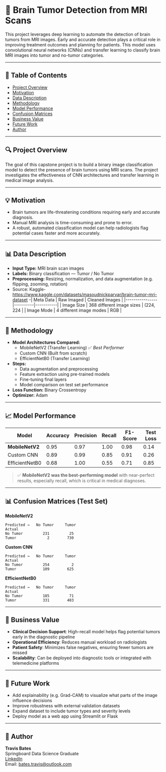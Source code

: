 # 🧠 Brain Tumor Detection from MRI Scans

This project leverages deep learning to automate the detection of brain tumors from MRI images. Early and accurate detection plays a critical role in improving treatment outcomes and planning for patients. This model uses convolutional neural networks (CNNs) and transfer learning to classify brain MRI images into tumor and no-tumor categories.

---

## 📌 Table of Contents
- [Project Overview](#project-overview)  
- [Motivation](#motivation)  
- [Data Description](#data-description)  
- [Methodology](#methodology)  
- [Model Performance](#model-performance)  
- [Confusion Matrices](#confusion-matrices)  
- [Business Value](#business-value)  
- [Future Work](#future-work)  
- [Author](#author)

---

## 🔍 Project Overview

The goal of this capstone project is to build a binary image classification model to detect the presence of brain tumors using MRI scans. The project investigates the effectiveness of CNN architectures and transfer learning in medical image analysis.

---

## 💡 Motivation

- Brain tumors are life-threatening conditions requiring early and accurate diagnosis.
- Manual MRI analysis is time-consuming and prone to error.
- A robust, automated classification model can help radiologists flag potential cases faster and more accurately.

---

## 📊 Data Description

- **Input Type:** MRI brain scan images  
- **Labels:** Binary classification — Tumor / No Tumor  
- **Preprocessing:** Resizing, normalization, and data augmentation (e.g. flipping, zooming, rotation)  
- Source: Kaggle- https://www.kaggle.com/datasets/masoudnickparvar/brain-tumor-mri-dataset
-| Meta Data      | Raw Imaged | Cleaned Images | 
|----------------|----------|-----------|
| Image Size | 368 different image sizes     | (224, 224      | 
| Image Mode      | 4 different image modes     | RGB     | 



---

## 🧠 Methodology

- **Model Architectures Compared:**  
  - MobileNetV2 (Transfer Learning) ✅ *Best Performer*  
  - Custom CNN (Built from scratch)  
  - EfficientNetB0 (Transfer Learning)  
- **Steps:**  
  - Data augmentation and preprocessing  
  - Feature extraction using pre-trained models  
  - Fine-tuning final layers  
  - Model comparison on test set performance  
- **Loss Function:** Binary Crossentropy  
- **Optimizer:** Adam  

---

## 📈 Model Performance

| Model           | Accuracy | Precision | Recall | F1-Score | Test Loss |
|----------------|----------|-----------|--------|----------|-----------|
| **MobileNetV2** | 0.95     | 0.97      | 1.00   | 0.98     | 0.14      |
| Custom CNN      | 0.89     | 0.99      | 0.85   | 0.91     | 0.26      |
| EfficientNetB0  | 0.68     | 1.00      | 0.55   | 0.71     | 0.85      |

> ✅ **MobileNetV2 was the best-performing model** with near-perfect results, especially recall, which is critical in medical diagnoses.

---

## 📊 Confusion Matrices (Test Set)

**MobileNetV2**
```
Predicted →   No Tumor     Tumor
Actual
No Tumor         231         25
Tumor              2        730
```

**Custom CNN**
```
Predicted →   No Tumor     Tumor
Actual
No Tumor         254          2
Tumor            109        625
```

**EfficientNetB0**
```
Predicted →   No Tumor     Tumor
Actual
No Tumor         185         71
Tumor            331        403
```

---

## 💼 Business Value

- **Clinical Decision Support**: High-recall model helps flag potential tumors early in the diagnostic pipeline  
- **Operational Efficiency**: Reduces manual workload on radiologists  
- **Patient Safety**: Minimizes false negatives, ensuring fewer tumors are missed  
- **Scalability**: Can be deployed into diagnostic tools or integrated with telemedicine platforms

---

## 🚀 Future Work

- Add explainability (e.g. Grad-CAM) to visualize what parts of the image influence decisions  
- Improve robustness with external validation datasets  
- Expand dataset to include tumor types and severity levels  
- Deploy model as a web app using Streamlit or Flask  

---

## 👤 Author

**Travis Bates**  
Springboard Data Science Graduate  
[LinkedIn](https://www.linkedin.com/in/travis-bates)  
Email: bates.travis@outlook.com

